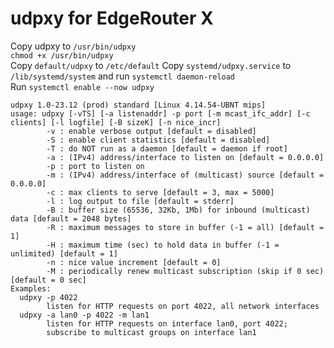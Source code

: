 # udpxy for EdgeRouter X

Copy udpxy to `/usr/bin/udpxy`  
`chmod +x /usr/bin/udpxy`  
Copy `default/udpxy` to `/etc/default`
Copy `systemd/udpxy.service` to `/lib/systemd/system` and run `systemctl daemon-reload`  
Run `systemctl enable --now udpxy`


```
udpxy 1.0-23.12 (prod) standard [Linux 4.14.54-UBNT mips]
usage: udpxy [-vTS] [-a listenaddr] -p port [-m mcast_ifc_addr] [-c clients] [-l logfile] [-B sizeK] [-n nice_incr]
        -v : enable verbose output [default = disabled]
        -S : enable client statistics [default = disabled]
        -T : do NOT run as a daemon [default = daemon if root]
        -a : (IPv4) address/interface to listen on [default = 0.0.0.0]
        -p : port to listen on
        -m : (IPv4) address/interface of (multicast) source [default = 0.0.0.0]
        -c : max clients to serve [default = 3, max = 5000]
        -l : log output to file [default = stderr]
        -B : buffer size (65536, 32Kb, 1Mb) for inbound (multicast) data [default = 2048 bytes]
        -R : maximum messages to store in buffer (-1 = all) [default = 1]
        -H : maximum time (sec) to hold data in buffer (-1 = unlimited) [default = 1]
        -n : nice value increment [default = 0]
        -M : periodically renew multicast subscription (skip if 0 sec) [default = 0 sec]
Examples:
  udpxy -p 4022
        listen for HTTP requests on port 4022, all network interfaces
  udpxy -a lan0 -p 4022 -m lan1
        listen for HTTP requests on interface lan0, port 4022;
        subscribe to multicast groups on interface lan1
 ```
